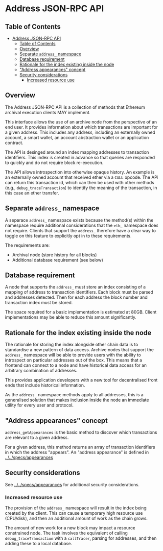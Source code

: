 # Address JSON-RPC API

## Table of Contents

- [Address JSON-RPC API](#address-json-rpc-api)
  - [Table of Contents](#table-of-contents)
  - [Overview](#overview)
  - [Separate `address_` namespace](#separate-address_-namespace)
  - [Database requirement](#database-requirement)
  - [Rationale for the index existing inside the node](#rationale-for-the-index-existing-inside-the-node)
  - ["Address appearances" concept](#address-appearances-concept)
  - [Security considerations](#security-considerations)
    - [Increased resource use](#increased-resource-use)

## Overview

The Address JSON-RPC API is a collection of methods that Ethereum archival execution clients MAY implement.

This interface allows the use of an archive node from the perspective of an end user.
It provides information about which transactions are important for a given address.
This includes any address, including an externally owned account, a smart wallet, an account abstraction wallet or an application contract.

The API is desinged around an index mapping addresses to transaction identifiers. This index is created in advance so that queries are responded to quickly and do not require block re-execution.

The API allows introspection into otherwise opaque history. An example is an externally
owned account that received ether via a `CALL` opcode.
The API can return this transaction id, which can then be used with other methods (e.g., `debug_traceTransaction`) to identify the meaning of the transaction,
in this case an ether transfer.

## Separate `address_` namespace

A separace `address_` namespace exists because the method(s) within the namespace
require additional considerations that the `eth_` namespace does not require.
Clients that support the `address_` therefore have a clear way to toggle on this feature
to explicitly opt in to these requirements.

The requirements are:
- Archival node (store history for all blocks)
- Additional database requirement (see below)

## Database requirement

A node that supports the `address_` must store an index consisting of a mapping of address
to transaction identifiers. Each block must be parsed and addresses detected. Then for each
address the block number and transaction index must be stored.

The space required for a basic implementation is estimated at 80GB. Client implementations
may be able to reduce this amount significantly.

## Rationale for the index existing inside the node

The rationale for storing the index alongside other chain data is to standardise a new pattern
of data access. Archive nodes that support the `address_` namespace will be able to provide
users with the ability to introspect on particular addresses out of the box. This
means that a frontend can connect to a node and have historical data access for an
arbitrary combination of addresses.

This provides application developers with a new tool for decentralised front ends that
include historical information.

As the `address_` namespace methods apply to all addresses, this is a generalised solution
that makes inclusion inside the node an immediate utility for every user and protocol.

## "Address appearances" concept

`address_getAppearances` is the basic method to discover which transactions are relevant to a given address.

For a given address, this method returns an array of transaction identifiers in which the
address "appears". An "address appearance" is defined in [../../specs/appearances](../../specs/appearances.md)

## Security considerations

See [../../specs/appearances](../../specs/appearances.md) for additional security
considerations.

### Increased resource use

The provision of the `address_` namespace will result in the index being created by
the client. This can cause a temporary high resource use (CPU/disk), and then an
additional amount of work as the chain grows.

The amount of new work for a new block may impact a resource constrained node. The
task involves the equivalent of calling `debug_traceTransaction` with a `callTracer`,
parsing for addresses, and then adding these to a local database.
